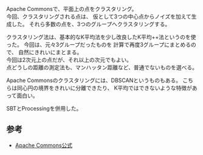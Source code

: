 Apache Commonsで、平面上の点をクラスタリング。  
今回、クラスタリングされる点は、
仮として3つの中心点からノイズを加えて生成した。
それら多数の点を、3つのグループへクラスタリングする。

クラスタリング法は、基本的なK平均法を少し改良したK平均++法というのを使った。
今回は、元々3グループだったものを
計算で再度3グループにまとめるので、
自然にきれいにまとまる。  
今回は2次元上の点だが、それ以上の次元でもよい。  
点どうしの距離の測定法も、マンハッタン距離など、普通でないものを選べる。

Apache Commonsのクラスタリングには、DBSCANというものもある。
こちらは同心円の境界をきれいに分離できたり、
K平均ではできないような特徴があって面白い。

SBTとProcessingを併用した。

## 参考
- [Apache Commons公式](https://commons.apache.org/proper/commons-math/userguide/ml.html)
